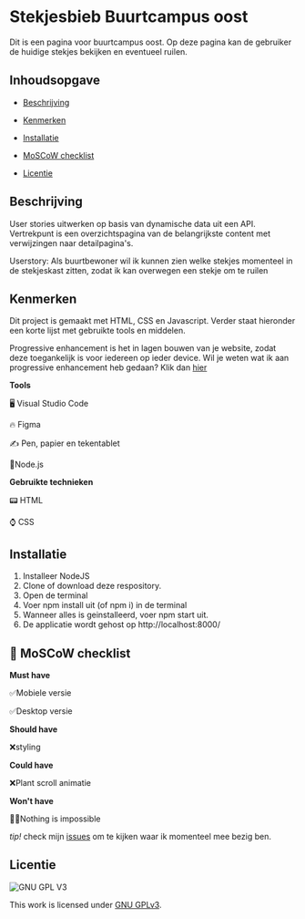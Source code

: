 # Stekjesbieb Buurtcampus oost

Dit is een pagina voor buurtcampus oost. Op deze pagina kan de gebruiker de huidige stekjes bekijken en eventueel ruilen.

## Inhoudsopgave


* [Beschrijving](https://github.com/Demivdm/Buurtcampus-oost-stekjesbieb-interactive-functionality/blob/main/README.md#beschrijving) 

* [Kenmerken](https://github.com/Demivdm/Buurtcampus-oost-stekjesbieb-interactive-functionality/blob/main/README.md#kenmerken) 

* [Installatie](https://github.com/Demivdm/Buurtcampus-oost-stekjesbieb-interactive-functionality/blob/main/README.md#installatie)

* [MoSCoW checklist](https://github.com/Demivdm/Buurtcampus-oost-stekjesbieb-interactive-functionality/blob/main/README.md#-moscow-checklist)

* [Licentie](https://github.com/Demivdm/Buurtcampus-oost-stekjesbieb-interactive-functionality/blob/main/README.md#licentie)



## Beschrijving

User stories uitwerken op basis van dynamische data uit een API. Vertrekpunt is een overzichtspagina van de belangrijkste content met verwijzingen naar detailpagina's.

Userstory: Als buurtbewoner wil ik kunnen zien welke stekjes momenteel in de stekjeskast zitten, zodat ik kan overwegen een stekje om te ruilen

## Kenmerken

Dit project is gemaakt met HTML, CSS en Javascript. Verder staat hieronder een korte lijst met gebruikte tools en middelen. 

Progressive enhancement is het in lagen bouwen van je website, zodat deze toegankelijk is voor iedereen op ieder device. Wil je weten wat ik aan progressive enhancement heb gedaan? Klik dan [hier](https://github.com/Demivdm/Buurtcampus-oost-stekjesbieb-interactive-functionality/wiki/Bouwen%F0%9F%9B%A0#progressive-enhancement)

**Tools**

🖥️ Visual Studio Code

🔥 Figma

✍ Pen, papier en tekentablet

📒Node.js

**Gebruikte technieken**

📟 HTML

⌚ CSS

## Installatie

1. Installeer NodeJS
2. Clone of download deze respository.
3. Open de terminal
4. Voer npm install uit (of npm i) in de terminal
5. Wanneer alles is geinstalleerd, voer npm start uit.
6. De applicatie wordt gehost op http://localhost:8000/


## 🎩 MoSCoW checklist

**Must have**
  
  ✅Mobiele versie
  
  ✅Desktop versie
 

**Should have**

  ❌styling

**Could have**

  ❌Plant scroll animatie

**Won't have**

  🦸‍♀️Nothing is impossible

_tip!_ check mijn [issues](https://github.com/Demivdm/Buurtcampus-oost-stekjesbieb-interactive-functionality/issues) om te kijken waar ik momenteel mee bezig ben.

## Licentie

![GNU GPL V3](https://www.gnu.org/graphics/gplv3-127x51.png)

This work is licensed under [GNU GPLv3](./LICENSE).
